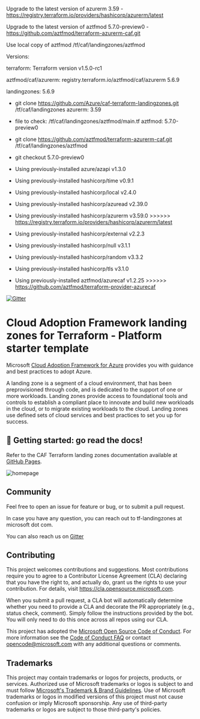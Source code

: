 Upgrade to the latest version of azurerm 3.59 - https://registry.terraform.io/providers/hashicorp/azurerm/latest

Upgrade to the latest version of aztfmod 5.7.0-preview0 - https://github.com/aztfmod/terraform-azurerm-caf.git 

Use local copy of aztfmod /tf/caf/landingzones/aztfmod

Versions:

terraform: Terraform version v1.5.0-rc1

aztfmod/caf/azurerm: registry.terraform.io/aztfmod/caf/azurerm 5.6.9

landingzones: 5.6.9 
  - git clone https://github.com/Azure/caf-terraform-landingzones.git /tf/caf/landingzones
azurerm: 3.59
  - file to check: /tf/caf/landingzones/aztfmod/main.tf
aztfmod: 5.7.0-preview0 
  - git clone https://github.com/aztfmod/terraform-azurerm-caf.git /tf/caf/landingzones/aztfmod 
  - git checkout 5.7.0-preview0

- Using previously-installed azure/azapi v1.3.0
- Using previously-installed hashicorp/time v0.9.1
- Using previously-installed hashicorp/local v2.4.0
- Using previously-installed hashicorp/azuread v2.39.0
- Using previously-installed hashicorp/azurerm v3.59.0 >>>>>> https://registry.terraform.io/providers/hashicorp/azurerm/latest
- Using previously-installed hashicorp/external v2.2.3
- Using previously-installed hashicorp/null v3.1.1
- Using previously-installed hashicorp/random v3.3.2
- Using previously-installed hashicorp/tls v3.1.0
- Using previously-installed aztfmod/azurecaf v1.2.25 >>>>>> https://github.com/aztfmod/terraform-provider-azurecaf



[![Gitter](https://badges.gitter.im/aztfmod/community.svg)](https://gitter.im/aztfmod/community?utm_source=badge&utm_medium=badge&utm_campaign=pr-badge)

# Cloud Adoption Framework landing zones for Terraform - Platform starter template

Microsoft [Cloud Adoption Framework for Azure](https://aka.ms/caf) provides you with guidance and best practices to adopt Azure.

A landing zone is a segment of a cloud environment, that has been preprovisioned through code, and is dedicated to the support of one or more workloads. Landing zones provide access to foundational tools and controls to establish a compliant place to innovate and build new workloads in the cloud, or to migrate existing workloads to the cloud. Landing zones use defined sets of cloud services and best practices to set you up for success.

## :rocket: Getting started: go read the docs!



Refer to the CAF Terraform landing zones documentation available at [GitHub Pages](https://aka.ms/caf/terraform).

![homepage](https://aztfmod.github.io/documentation/img/homepage.png)

## Community

Feel free to open an issue for feature or bug, or to submit a pull request.

In case you have any question, you can reach out to tf-landingzones at microsoft dot com.

You can also reach us on [Gitter](https://gitter.im/aztfmod/community?utm_source=badge&utm_medium=badge&utm_campaign=pr-badge)

## Contributing

This project welcomes contributions and suggestions.  Most contributions require you to agree to a
Contributor License Agreement (CLA) declaring that you have the right to, and actually do, grant us
the rights to use your contribution. For details, visit https://cla.opensource.microsoft.com.

When you submit a pull request, a CLA bot will automatically determine whether you need to provide
a CLA and decorate the PR appropriately (e.g., status check, comment). Simply follow the instructions
provided by the bot. You will only need to do this once across all repos using our CLA.

This project has adopted the [Microsoft Open Source Code of Conduct](https://opensource.microsoft.com/codeofconduct/).
For more information see the [Code of Conduct FAQ](https://opensource.microsoft.com/codeofconduct/faq/) or
contact [opencode@microsoft.com](mailto:opencode@microsoft.com) with any additional questions or comments.

## Trademarks

This project may contain trademarks or logos for projects, products, or services. Authorized use of Microsoft
trademarks or logos is subject to and must follow
[Microsoft's Trademark & Brand Guidelines](https://www.microsoft.com/en-us/legal/intellectualproperty/trademarks/usage/general).
Use of Microsoft trademarks or logos in modified versions of this project must not cause confusion or imply Microsoft sponsorship.
Any use of third-party trademarks or logos are subject to those third-party's policies.
